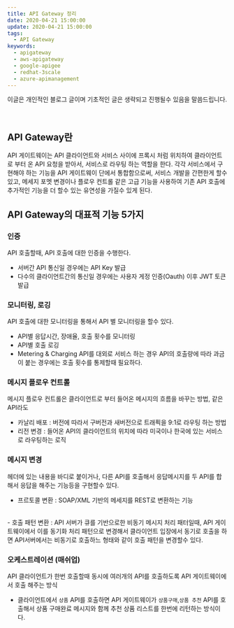 ```yaml
---
title: API Gateway 정리
date: 2020-04-21 15:00:00
update: 2020-04-21 15:00:00
tags: 
  - API Gateway
keywords:
  - apigateway
  - aws-apigateway
  - google-apigee
  - redhat-3scale
  - azure-apimanagement
---
```


이글은 개인적인 블로그 글이며 기초적인 글은 생략되고 진행될수 있음을 말씀드립니다. 

<br/>

## API Gateway란
 API 게이트웨이는 API 클라이언트와 서비스 사이에 프록시 처럼 위치하여
 클라이언트로 부터 온 API 요청을 받아서, 서비스로 라우팅 하는 역할을 한다.
 각각 서비스에서 구현해야 하는 기능을 API 게이트웨이 단에서 통합함으로써,
 서비스 개발을 간편한게 할수 있고, 메세지 포멧 변경이나 플로우 컨트롤 같은
 고급 기능을 사용하여 기존 API 호출에 추가적인 기능을 더 할수 있는
 유연성을 가질수 있게 된다.

## API Gateway의 대표적 기능 5가지

### 인증
 API 호출할때, API 호출에 대한 인증을 수행한다.
  - 서버간 API 통신일 경우에는 API Key 발급
  - 다수의 클라이언트간의 통신일 경우에는 사용자 게정 인증(Oauth) 이후 JWT 토큰 발급

### 모니터링, 로깅
 API 호출에 대한 모니터링을 통해서 API 별 모니터링을 할수 있다.
  - API별 응답시간, 장애율, 호출 횟수를 모니터링 
  - API별 호출 로깅
  - Metering & Charging 
    API를 대외로 서비스 하는 경우 API의 호출량에 따라 과금이 붙는 경우에는 
    호출 횟수를 통제할때 필요하다.

### 메시지 플로우 컨트롤
 메시지 플로우 컨트롤은 클라이언트로 부터 들어온 메시지의 흐름을 바꾸는 방법, 같은 API라도 
  - 카날리 배포 : 버전에 따라서 구버전과 새버전으로 트래픡을 9:1로 라우팅 하는 방법
  - 리전 변경 : 들어온 API의 클라이언트의 위치에 따라 미국이나 한국에 있는 서비스로 라우팅하는 로직

### 메시지 변경
 헤더에 있는 내용을 바디로 붙이거나, 다른 API를 호출해서 응답메시지를 
 두 API를 합해서 응답을 해주는 기능등을 구현할수 있다.
  - 프르토콜 변환 : SOAP/XML 기반의 메세지를 REST로 변환하는 기능
  <br/>
  - 호출 패턴 변환 : API 서버가 큐를 기반으로한 비동기 메시지 처리 패터일때, API 게이트웨이에서 이를
    동기화 처리 패턴으로 변경해서 클라이언트 입장에서 동기로 호출을 하면 API서버에서는 비동기로 호출하느 형태와 같이 호출 패턴을 변경할수 있다.

### 오케스트레이션 (매쉬업)
 API 클라이언트가 한번 호출할때 동시에 여러개의 API를 호출하도록 API 게이트웨이에서 호출 해주는 방식
  - 클라이언트에서 `상품` API를 호출하면 API 게이트웨이가 `상품구매`,`상품 추천` API를 호출해서
    상품 구매완료 메시지와 함께 추천 상품 리스트를 한번에 리턴하는 방식이다.